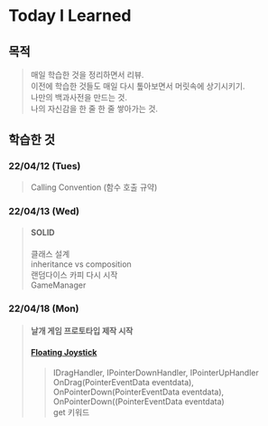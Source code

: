 # Today I Learned

## 목적
> 매일 학습한 것을 정리하면서 리뷰.   
> 이전에 학습한 것들도 매일 다시 톺아보면서 머릿속에 상기시키기.   
> 나만의 백과사전을 만드는 것.   
> 나의 자신감을 한 줄 한 줄 쌓아가는 것.   

## 학습한 것

### 22/04/12 (Tues)
> Calling Convention (함수 호출 규약)

### 22/04/13 (Wed)
> #### SOLID   
> 클래스 설계   
> inheritance vs composition   
> 랜덤다이스 카피 다시 시작   
> GameManager   

### 22/04/18 (Mon)
> #### 날개 게임 프로토타입 제작 시작   
> #### [Floating Joystick](https://github.com/knemo333/TIL/tree/master/Unity)  
> > IDragHandler, IPointerDownHandler, IPointerUpHandler   
> > OnDrag(PointerEventData eventdata), OnPointerDown(PointerEventData eventdata), OnPointerDown((PointerEventData eventdata)   
> > get 키워드   
